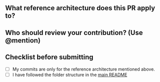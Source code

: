 ## What reference architecture does this PR apply to?


## Who should review your contribution? (Use @mention)


## Checklist before submitting
- [ ] My commits are only for the reference architecture mentioned above.
- [ ] I have followed the folder structure in the [main README](../README.md)
